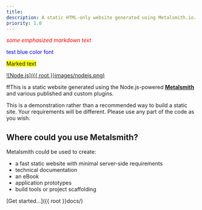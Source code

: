 ```yaml
---
title:
description: A static HTML-only website generated using Metalsmith.io.
priority: 1.0
---
```


<span style="color:red"> *some emphasized markdown text*</span>

<font color='blue'>test blue color font</font>

<span style="background-color: #FFFF00">Marked text</span>

[![Node.js]({{ root }}images/nodejs.png)](http://dash.org/)

ffThis is a static website generated using the Node.js-powered **[Metalsmith](http://metalsmith.io)** and various published and custom plugins.

This is a demonstration rather than a recommended way to build a static site. Your requirements will be different. Please use any part of the code as you wish.

## Where could you use Metalsmith?
Metalsmith could be used to create:

* a fast static website with minimal server-side requirements
* technical documentation
* an eBook
* application prototypes
* build tools or project scaffolding

[Get started&hellip;]({{ root }}docs/)